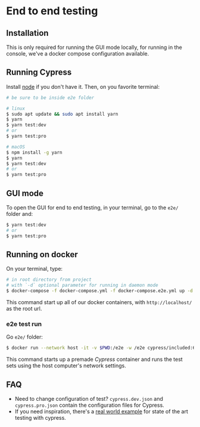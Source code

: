 # End to end testing
## Installation
This is only required for running the GUI mode locally, for running in the console, we've a docker compose configuration available.
## Running Cypress
Install [node](https://nodejs.org/en/) if you don't have it. Then, on you favorite terminal:

```bash
# be sure to be inside e2e folder

# linux
$ sudo apt update && sudo apt install yarn
$ yarn
$ yarn test:dev
# or
$ yarn test:pro

# macOS
$ npm install -g yarn
$ yarn
$ yarn test:dev
# or
$ yarn test:pro
```
## GUI mode

To open the GUI for end to end testing, in your terminal, go to the `e2e/` folder and:

```bash
$ yarn test:dev
# or
$ yarn test:pro
```
## Running on docker

On your terminal, type:

```bash
# in root directory from project
# with `-d` optional parameter for running in daemon mode
$ docker-compose -f docker-compose.yml -f docker-compose.e2e.yml up -d
```

This command start up all of our docker containers, with `http://localhost/` as the root url.

### e2e test run

Go `e2e/` folder: 

```bash
$ docker run --network host -it -v $PWD:/e2e -w /e2e cypress/included:6.2.1
```
This command starts up a premade *Cypress* container and runs the test sets using the host computer's network settings.
## FAQ

- Need to change configuration of test? `cypress.dev.json` and `cypress.pro.json` contain the configuration files for Cypress.
- If you need inspiration, there's a [real world example](https://github.com/cypress-io/cypress-realworld-app) for state of the art testing with cypress.
